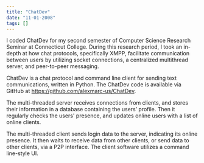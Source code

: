 ```yaml
---
title: "ChatDev"
date: "11-01-2008"
tags: []
---
```

I coded ChatDev for my second semester of Computer Science Research Seminar at Connecticut College.  During this research period, I took an in-depth at how chat protocols, specifically XMPP, facilitate communication between users by utilizing socket connections, a centralized multithread server, and peer-to-peer messaging.

ChatDev is a chat protocol and command line client for sending text communications, written in Python. The ChatDev code is available via GitHub at https://github.com/alexmarc-us/ChatDev.

The multi-threaded server receives connections from clients, and stores their information in a database containing the users’ profile.  Then it regularly checks the users' presence, and updates online users with a list of online clients.

The multi-threaded client sends login data to the server, indicating its online presence.  It then waits to receive data from other clients, or send data to other clients, via a P2P interface.  The client software utilizes a command line-style UI.